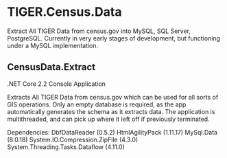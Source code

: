 # TIGER.Census.Data
Extract All TIGER Data from census.gov into MySQL, SQL Server, PostgreSQL. Currently in very early stages of development, but functioning under a MySQL implementation.

## CensusData.Extract ##
.NET Core 2.2 Console Application

Extracts All TIGER Data from census.gov which can be used for all sorts of GIS operations. 
Only an empty database is required, as the app automatically generates the schema as it extracts data.
The application is multithreaded, and can pick up where it left off if previously terminated.

Dependencies:
DbfDataReader (0.5.2)
HtmlAgilityPack (1.11.17)
MySql.Data (8.0.18)
System.IO.Compression.ZipFile (4.3.0)
System.Threading.Tasks.Dataflow (4.11.0)

